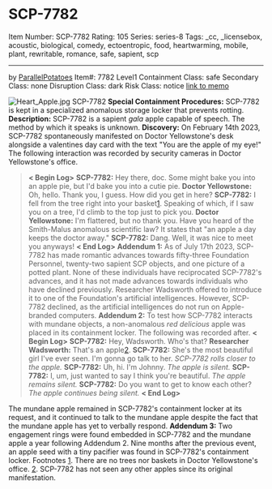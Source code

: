 # SCP-7782
Item Number: SCP-7782
Rating: 105
Series: series-8
Tags: _cc, _licensebox, acoustic, biological, comedy, ectoentropic, food, heartwarming, mobile, plant, rewritable, romance, safe, sapient, scp

---

by [ParallelPotatoes](/parallels-potato-page)
Item#: 7782
Level1
Containment Class:
safe
Secondary Class:
none
Disruption Class:
dark
Risk Class:
notice
[link to memo](/classification-committee-memo)  

![Heart_Apple.jpg](https://scp-wiki.wdfiles.com/local--files/scp-7782/Heart_Apple.jpg)
SCP-7782
**Special Containment Procedures:** SCP-7782 is kept in a specialized anomalous storage locker that prevents rotting.
**Description:** SCP-7782 is a sapient _gala_ apple capable of speech. The method by which it speaks is unknown.
**Discovery:** On February 14th 2023, SCP-7782 spontaneously manifested on Doctor Yellowstone's desk alongside a valentines day card with the text "You are the apple of my eye!" The following interaction was recorded by security cameras in Doctor Yellowstone's office.
> **< Begin Log>**
> **SCP-7782:** Hey there, doc. Some might bake you into an apple pie, but I'd bake you into a cutie pie.
> **Doctor Yellowstone:** Oh, hello. Thank you, I guess. How did you get in here?
> **SCP-7782:** I fell from the tree right into your basket[1](javascript:;). Speaking of which, if I saw you on a tree, I'd climb to the top just to pick you.
> **Doctor Yellowstone:** I'm flattered, but no thank you. Have you heard of the Smith-Malus anomalous scientific law? It states that "an apple a day keeps the doctor away."
> **SCP-7782:** Dang. Well, it was nice to meet you anyways!
> **< End Log>**
**Addendum 1:** As of July 17th 2023, SCP-7782 has made romantic advances towards fifty-three Foundation Personnel, twenty-two sapient SCP objects, and one picture of a potted plant. None of these individuals have reciprocated SCP-7782's advances, and it has not made advances towards individuals who have declined previously. Researcher Wadsworth offered to introduce it to one of the Foundation's artificial intelligences. However, SCP-7782 declined, as the artificial intelligences do not run on Apple-branded computers.
**Addendum 2:** To test how SCP-7782 interacts with mundane objects, a non-anomalous _red delicious_ apple was placed in its containment locker. The following was recorded after.
**< Begin Log>**
**SCP-7782:** Hey, Wadsworth. Who's that?
**Researcher Wadsworth:** That's an apple[2](javascript:;).
**SCP-7782:** She's the most beautiful girl I've ever seen. I'm gonna go talk to her.
_SCP-7782 rolls closer to the apple._
**SCP-7782:** Uh, hi. I'm Johnny.
_The apple is silent._
**SCP-7782:** I, um, just wanted to say I think you're beautiful.
_The apple remains silent._
**SCP-7782:** Do you want to get to know each other?
_The apple continues being silent._
**< End Log>**
  
The mundane apple remained in SCP-7782's containment locker at its request, and it continued to talk to the mundane apple despite the fact that the mundane apple has yet to verbally respond. 
**Addendum 3:** Two engagement rings were found embedded in SCP-7782 and the mundane apple a year following Addendum 2. Nine months after the previous event, an apple seed with a tiny pacifier was found in SCP-7782's containment locker.
Footnotes
[1](javascript:;). There are no trees nor baskets in Doctor Yellowstone's office.
[2](javascript:;). SCP-7782 has not seen any other apples since its original manifestation.